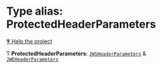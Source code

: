# Type alias: ProtectedHeaderParameters

[💗 Help the project](https://github.com/sponsors/panva)

Ƭ **ProtectedHeaderParameters**: [`JWSHeaderParameters`](../interfaces/types.JWSHeaderParameters.md) & [`JWEHeaderParameters`](../interfaces/types.JWEHeaderParameters.md)
